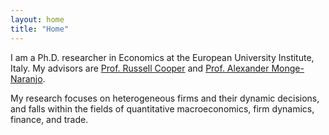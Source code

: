 ```yaml
---
layout: home
title: "Home"
---
```


I am a Ph.D. researcher in Economics at the European University Institute, Italy. My advisors are [Prof. Russell Cooper](https://www.eui.eu/people?id=russell-cooper) and [Prof. Alexander Monge-Naranjo](https://www.eui.eu/people?id=alexander-monge-naranjo).

My research focuses on heterogeneous firms and their dynamic decisions, and falls within the fields of quantitative macroeconomics, firm dynamics, finance, and trade. 
